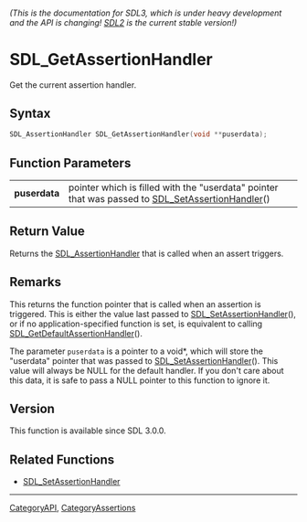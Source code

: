 ###### (This is the documentation for SDL3, which is under heavy development and the API is changing! [SDL2](https://wiki.libsdl.org/SDL2/) is the current stable version!)
# SDL_GetAssertionHandler

Get the current assertion handler.

## Syntax

```c
SDL_AssertionHandler SDL_GetAssertionHandler(void **puserdata);

```

## Function Parameters

|                   |                                                                                                                             |
| ----------------- | --------------------------------------------------------------------------------------------------------------------------- |
| **puserdata**     | pointer which is filled with the "userdata" pointer that was passed to [SDL_SetAssertionHandler](SDL_SetAssertionHandler)() |

## Return Value

Returns the [SDL_AssertionHandler](SDL_AssertionHandler) that is called
when an assert triggers.

## Remarks

This returns the function pointer that is called when an assertion is
triggered. This is either the value last passed to
[SDL_SetAssertionHandler](SDL_SetAssertionHandler)(), or if no
application-specified function is set, is equivalent to calling
[SDL_GetDefaultAssertionHandler](SDL_GetDefaultAssertionHandler)().

The parameter `puserdata` is a pointer to a void*, which will store the
"userdata" pointer that was passed to
[SDL_SetAssertionHandler](SDL_SetAssertionHandler)(). This value will
always be NULL for the default handler. If you don't care about this data,
it is safe to pass a NULL pointer to this function to ignore it.

## Version

This function is available since SDL 3.0.0.

## Related Functions

* [SDL_SetAssertionHandler](SDL_SetAssertionHandler)

----
[CategoryAPI](CategoryAPI), [CategoryAssertions](CategoryAssertions)
<!-- #See the Style Guide for instructions on editing the footer. -->



